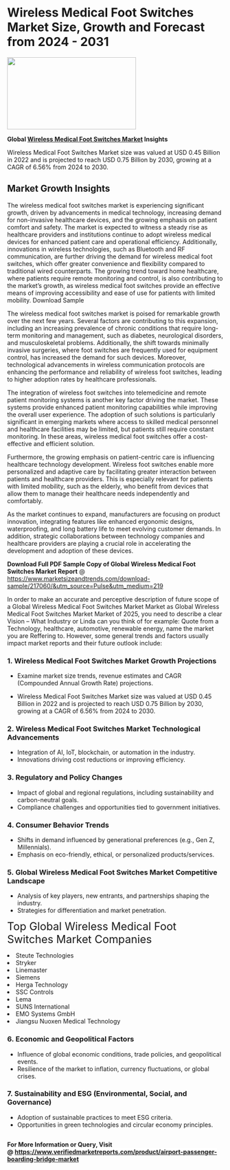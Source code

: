 <H1>Wireless Medical Foot Switches Market Size, Growth and Forecast from 2024 - 2031</H1><img class="aligncenter size-medium wp-image-584254" src="https://thirdeyenews.in/wp-content/uploads/2024/09/Global-Market-Research-300x168.jpeg" alt="" width="300" height="168" /><p><strong>Global&nbsp;<a href="https://www.marketsizeandtrends.com/download-sample/217060/&amp;utm_source=Pulse&amp;utm_medium=219">Wireless Medical Foot Switches Market</a> Insights</strong></p><p>Wireless Medical Foot Switches Market size was valued at USD 0.45 Billion in 2022 and is projected to reach USD 0.75 Billion by 2030, growing at a CAGR of 6.56% from 2024 to 2030.</p><p><h2>Market Growth Insights</h2> <p>The wireless medical foot switches market is experiencing significant growth, driven by advancements in medical technology, increasing demand for non-invasive healthcare devices, and the growing emphasis on patient comfort and safety. The market is expected to witness a steady rise as healthcare providers and institutions continue to adopt wireless medical devices for enhanced patient care and operational efficiency. Additionally, innovations in wireless technologies, such as Bluetooth and RF communication, are further driving the demand for wireless medical foot switches, which offer greater convenience and flexibility compared to traditional wired counterparts. The growing trend toward home healthcare, where patients require remote monitoring and control, is also contributing to the market’s growth, as wireless medical foot switches provide an effective means of improving accessibility and ease of use for patients with limited mobility. Download Sample </p> <p>The wireless medical foot switches market is poised for remarkable growth over the next few years. Several factors are contributing to this expansion, including an increasing prevalence of chronic conditions that require long-term monitoring and management, such as diabetes, neurological disorders, and musculoskeletal problems. Additionally, the shift towards minimally invasive surgeries, where foot switches are frequently used for equipment control, has increased the demand for such devices. Moreover, technological advancements in wireless communication protocols are enhancing the performance and reliability of wireless foot switches, leading to higher adoption rates by healthcare professionals.</p> <p>The integration of wireless foot switches into telemedicine and remote patient monitoring systems is another key factor driving the market. These systems provide enhanced patient monitoring capabilities while improving the overall user experience. The adoption of such solutions is particularly significant in emerging markets where access to skilled medical personnel and healthcare facilities may be limited, but patients still require constant monitoring. In these areas, wireless medical foot switches offer a cost-effective and efficient solution.</p> <p>Furthermore, the growing emphasis on patient-centric care is influencing healthcare technology development. Wireless foot switches enable more personalized and adaptive care by facilitating greater interaction between patients and healthcare providers. This is especially relevant for patients with limited mobility, such as the elderly, who benefit from devices that allow them to manage their healthcare needs independently and comfortably.</p> <p>As the market continues to expand, manufacturers are focusing on product innovation, integrating features like enhanced ergonomic designs, waterproofing, and long battery life to meet evolving customer demands. In addition, strategic collaborations between technology companies and healthcare providers are playing a crucial role in accelerating the development and adoption of these devices.</p> <p></p><p><span class=""><strong>Download Full PDF Sample Copy of Global Wireless Medical Foot Switches Market Report</strong> @ <a href="https://www.marketsizeandtrends.com/download-sample/217060/&amp;utm_source=Pulse&amp;utm_medium=219" target="_blank">https://www.marketsizeandtrends.com/download-sample/217060/&amp;utm_source=Pulse&amp;utm_medium=219</a></span></p><p>In order to make an accurate and perceptive description of future scope of a Global&nbsp;Wireless Medical Foot Switches Market Market as Global&nbsp;Wireless Medical Foot Switches Market Market of 2025, you need to describe a clear Vision &ndash; What Industry or Linda can you think of for example: Quote from a Technology, healthcare, automotive, renewable energy, name the market you are Reffering to. However, some general trends and factors usually impact market reports and their future outlook include:</p><h3>1.&nbsp;<strong>Wireless Medical Foot Switches Market Growth Projections</strong></h3><ul><li>Examine market size trends, revenue estimates and CAGR (Compounded Annual Growth Rate) projections.</li><li><p>Wireless Medical Foot Switches Market size was valued at USD 0.45 Billion in 2022 and is projected to reach USD 0.75 Billion by 2030, growing at a CAGR of 6.56% from 2024 to 2030.</p></li></ul><h3>2.&nbsp;<strong>Wireless Medical Foot Switches Market Technological Advancements</strong></h3><ul><li>Integration of AI, IoT, blockchain, or automation in the industry.</li><li>Innovations driving cost reductions or improving efficiency.</li></ul><h3>3.&nbsp;<strong>Regulatory and Policy Changes</strong></h3><ul><li>Impact of global and regional regulations, including sustainability and carbon-neutral goals.</li><li>Compliance challenges and opportunities tied to government initiatives.</li></ul><h3>4.&nbsp;<strong>Consumer Behavior Trends</strong></h3><ul><li>Shifts in demand influenced by generational preferences (e.g., Gen Z, Millennials).</li><li>Emphasis on eco-friendly, ethical, or personalized products/services.</li></ul><h3>5.&nbsp;<strong>Global Wireless Medical Foot Switches Market Competitive Landscape</strong></h3><ul><li>Analysis of key players, new entrants, and partnerships shaping the industry.</li><li>Strategies for differentiation and market penetration.</li></ul><p data-pm-slice="1 1 []"><span style="color: inherit; font-family: inherit; font-size: 25px;">Top Global Wireless Medical Foot Switches Market Companies</span></p><div class="" data-test-id=""><p><li>Steute Technologies</li><li> Stryker</li><li> Linemaster</li><li> Siemens</li><li> Herga Technology</li><li> SSC Controls</li><li> Lema</li><li> SUNS International</li><li> EMO Systems GmbH</li><li> Jiangsu Nuoxen Medical Technology</li></p></div><h3>6.&nbsp;<strong>Economic and Geopolitical Factors</strong></h3><ul><li>Influence of global economic conditions, trade policies, and geopolitical events.</li><li>Resilience of the market to inflation, currency fluctuations, or global crises.</li></ul><h3>7.&nbsp;<strong>Sustainability and ESG (Environmental, Social, and Governance)</strong></h3><ul><li>Adoption of sustainable practices to meet ESG criteria.</li><li>Opportunities in green technologies and circular economy principles.</li></ul><h2><strong style="font-size: 14px;">For More Information or Query, Visit @&nbsp;</strong><a style="background-color: #ffffff; font-size: 14px;" href="https://www.marketsizeandtrends.com/report/wireless-medical-foot-switches-market/" target="_blank">https://www.verifiedmarketreports.com/product/airport-passenger-boarding-bridge-market</a></h2>
